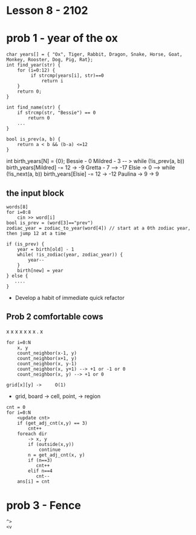 # Lesson 8 - 2102

# prob 1 - year of the ox
```
char years[] = { "Ox", Tiger, Rabbit, Dragon, Snake, Horse, Goat, Monkey, Rooster, Dog, Pig, Rat};
int find_year(str) {
    for (i=0:12) {
         if strcmp(years[i], str)==0
             return i
    }
    return 0;
}
```
```
int find_name(str) {
    if strcmp(str, "Bessie") == 0
        return 0
    ...    
}
```
```
bool is_prev(a, b) {
    return a < b && (b-a) <=12
}
```

int birth_years[N] = {0};
Bessie - 0
Mildred - 3 -- > while (!is_prev(a, b)) birth_years[Mildred] -= 12 -> -9
Gretta - 7 --> -17
Elsie -> 0  --> while (!is_next(a, b)) birth_years[Elsie] -= 12 -> -12
Paulina -> 9 -> 9

## the input block
```
words[8]
for i=0:8
    cin >> word[i]
bool is_prev = (word[3]=="prev")    
zodiac_year = zodiac_to_year(word[4]) // start at a 0th zodiac year, then jump 12 at a time
```
```
if (is_prev) {
    year = birth[old] - 1
    while( !is_zodiac(year, zodiac_year)) {
        year--
    }
    birth[new] = year
} else {
   ....
}
```

* Develop a habit of immediate quick refactor

## Prob 2 comfortable cows
  x x x
x x x x
. x
```
for i=0:N
    x, y
    count_neighbor(x-1, y)  
    count_neighbor(x+1, y)
    count_neighbor(x, y-1)
    count_neighbor(x, y+1) --> +1 or -1 or 0
    count_neighbor(x, y) --> +1 or 0
    
grid[x][y] ->     O(1)
```

* grid, board -> cell, point, -> region

```
cnt = 0
for i=0:N
    <update cnt>
    if (get_adj_cnt(x,y) == 3)
        cnt++
    foreach dir
        -> x, y
        if (outside(x,y))
            continue
        n = get_adj_cnt(x, y)
        if (n==3)
           cnt++
        elif n==4
           cnt--
    ans[i] = cnt
```


# prob 3 -  Fence
```
^>
<v


```
